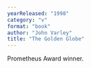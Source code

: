 ```yaml
---
yearReleased: "1998"
category: "v"
format: "book"
author: "John Varley"
title: "The Golden Globe"
---
```

Prometheus Award winner.
 